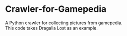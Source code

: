 # Crawler-for-Gamepedia
A Python crawler for collecting pictures from gamepedia.  
This code takes Dragalia Lost as an example.
